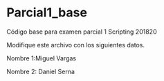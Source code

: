 ﻿# Parcial1_base
Código base para examen parcial 1 Scripting 201820

Modifique este archivo con los siguientes datos.

Nombre 1:Miguel Vargas 

Nombre 2: 
Daniel Serna